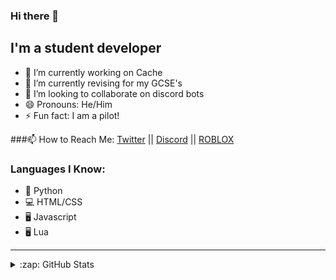 ### Hi there 👋

## I'm a student developer

- 🔭 I’m currently working on Cache
- 🌱 I’m currently revising for my GCSE's
- 👯 I’m looking to collaborate on discord bots
- 😄 Pronouns: He/Him
- ⚡ Fun fact: I am a pilot!

###📫 How to Reach Me:
[Twitter](https://www.twitter.com/wotanut1) || [Discord](https://www.discord.com/invite/G993wHvy5d) || [ROBLOX](https://www.roblox.com/groups/9168518/Wotanut-Studios#!/about)


### Languages I Know:
- 🐍 Python
- 💻 HTML/CSS
- 🖥️ Javascript
- 🖥️ Lua
---

<details>
  <summary>:zap: GitHub Stats</summary>

  <img align="left" alt="wotanut's GitHub Stats" src="https://github-readme-stats.codestackr.vercel.app/api?username=wotanut&show_icons=true&hide_border=true&theme=radical" />

</details>

